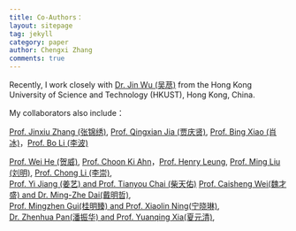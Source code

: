 ```yaml
---
title: Co-Authors：
layout: sitepage
tag: jekyll
category: paper
author: Chengxi Zhang
comments: true
---
```

<!--
I was supervised by [Prof. Mingjiang Wang(王明江)](http://faculty.hitsz.edu.cn/wangmingjiang)，[Prof. Jihe Wang (王继河)](http://tianqin.sysu.edu.cn/zh-hans/members/wang-ji-he)<br/> 
-->

Recently, I work closely with [Dr. Jin Wu (吴荩)](https://zarathustr.github.io/) from the Hong Kong University of Science and Technology (HKUST), Hong Kong, China. 

My collaborators also include：

[Prof. Jinxiu Zhang (张锦绣)](http://saa.sysu.edu.cn/article/372), [Prof. Qingxian Jia (贾庆贤)](http://faculty.nuaa.edu.cn/jiaqingxian/zh_CN/index.htm), [Prof. Bing Xiao (肖冰)](https://teacher.nwpu.edu.cn/xiaobing)，[Prof. Bo Li (李波)](https://ilse.shmtu.edu.cn/2020/1117/c5133a31914/page.htm)<br/>

[Prof. Wei He (贺威)](http://saee.ustb.edu.cn/quantijiaoshi/2015-10-09/81.html),  [Prof. Choon Ki Ahn](http://control.korea.ac.kr/)，[Prof. Henry Leung](https://schulich.ucalgary.ca/contacts/henry-leung),  [Prof. Ming Liu (刘明)](https://ece.hkust.edu.hk/eelium),  [Prof. Chong Li (李崇)](http://coe.ouc.edu.cn/2019/0819/c9094a256005/page.htm), <br/>
[Prof. Yi Jiang (姜艺) and Prof. Tianyou Chai (柴天佑)](https://yijiang1992.github.io/)
[Prof. Caisheng Wei(魏才盛) and Dr. Ming-Zhe Dai(戴明哲)](http://faculty.csu.edu.cn/weicaisheng/zh_CN/index.htm), <br/>
[Prof. Mingzhen Gui(桂明臻) and Prof. Xiaolin Ning(宁晓琳)](http://faculty.csu.edu.cn/guimingzhen/zh_CN/index.htm), <br/>
[Dr. Zhenhua Pan(潘振华) and Prof. Yuanqing Xia(夏元清)](https://dongfangxy.github.io/publications/), <br/>

